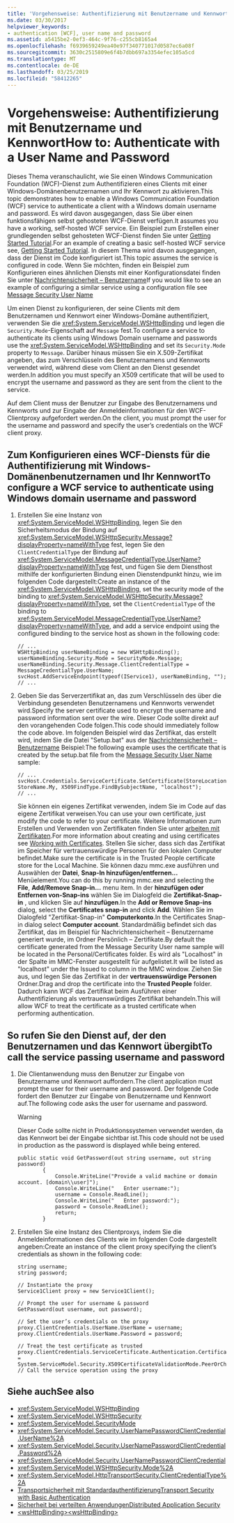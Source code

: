 ```yaml
---
title: 'Vorgehensweise: Authentifizierung mit Benutzername und Kennwort'
ms.date: 03/30/2017
helpviewer_keywords:
- authentication [WCF], user name and password
ms.assetid: a5415be2-0ef3-464c-9f76-c255cb8165a4
ms.openlocfilehash: f6939659249ea40e97f340771017d0587ec6a08f
ms.sourcegitcommit: 3630c2515809e6f4b7dbb697a3354efec105a5cd
ms.translationtype: MT
ms.contentlocale: de-DE
ms.lasthandoff: 03/25/2019
ms.locfileid: "58412265"
---
```

# <a name="how-to-authenticate-with-a-user-name-and-password"></a><span data-ttu-id="fc16f-102">Vorgehensweise: Authentifizierung mit Benutzername und Kennwort</span><span class="sxs-lookup"><span data-stu-id="fc16f-102">How to: Authenticate with a User Name and Password</span></span>

<span data-ttu-id="fc16f-103">Dieses Thema veranschaulicht, wie Sie einen Windows Communication Foundation (WCF)-Dienst zum Authentifizieren eines Clients mit einer Windows-Domänenbenutzernamen und Ihr Kennwort zu aktivieren.</span><span class="sxs-lookup"><span data-stu-id="fc16f-103">This topic demonstrates how to enable a Windows Communication Foundation (WCF) service to authenticate a client with a Windows domain username and password.</span></span> <span data-ttu-id="fc16f-104">Es wird davon ausgegangen, dass Sie über einen funktionsfähigen selbst gehosteten WCF-Dienst verfügen.</span><span class="sxs-lookup"><span data-stu-id="fc16f-104">It assumes you have a working, self-hosted WCF service.</span></span> <span data-ttu-id="fc16f-105">Ein Beispiel zum Erstellen einer grundlegenden selbst gehosteten WCF-Dienst finden Sie unter [Getting Started Tutorial](../../../../docs/framework/wcf/getting-started-tutorial.md).</span><span class="sxs-lookup"><span data-stu-id="fc16f-105">For an example of creating a basic self-hosted WCF service see, [Getting Started Tutorial](../../../../docs/framework/wcf/getting-started-tutorial.md).</span></span> <span data-ttu-id="fc16f-106">In diesem Thema wird davon ausgegangen, dass der Dienst im Code konfiguriert ist.</span><span class="sxs-lookup"><span data-stu-id="fc16f-106">This topic assumes the service is configured in code.</span></span> <span data-ttu-id="fc16f-107">Wenn Sie möchten, finden ein Beispiel zum Konfigurieren eines ähnlichen Diensts mit einer Konfigurationsdatei finden Sie unter [Nachrichtensicherheit – Benutzername](../../../../docs/framework/wcf/samples/message-security-user-name.md)</span><span class="sxs-lookup"><span data-stu-id="fc16f-107">If you would like to see an example of configuring a similar service using a configuration file see [Message Security User Name](../../../../docs/framework/wcf/samples/message-security-user-name.md)</span></span>  
  
 <span data-ttu-id="fc16f-108">Um einen Dienst zu konfigurieren, der seine Clients mit dem Benutzernamen und Kennwort einer Windows-Domäne authentifiziert, verwenden Sie die <xref:System.ServiceModel.WSHttpBinding> und legen die `Security.Mode`-Eigenschaft auf `Message` fest.</span><span class="sxs-lookup"><span data-stu-id="fc16f-108">To configure a service to authenticate its clients using Windows Domain username and passwords use the <xref:System.ServiceModel.WSHttpBinding> and set its `Security.Mode` property to `Message`.</span></span> <span data-ttu-id="fc16f-109">Darüber hinaus müssen Sie ein X.509-Zertifikat angeben, das zum Verschlüsseln des Benutzernamens und Kennworts verwendet wird, während diese vom Client an den Dienst gesendet werden.</span><span class="sxs-lookup"><span data-stu-id="fc16f-109">In addition you must specify an X509 certificate that will be used to encrypt the username and password as they are sent from the client to the service.</span></span>  
  
 <span data-ttu-id="fc16f-110">Auf dem Client muss der Benutzer zur Eingabe des Benutzernamens und Kennworts und zur Eingabe der Anmeldeinformationen für den WCF-Clientproxy aufgefordert werden.</span><span class="sxs-lookup"><span data-stu-id="fc16f-110">On the client, you must prompt the user for the username and password and specify the user’s credentials on the WCF client proxy.</span></span>  
  
## <a name="to-configure-a-wcf-service-to-authenticate-using-windows-domain-username-and-password"></a><span data-ttu-id="fc16f-111">Zum Konfigurieren eines WCF-Diensts für die Authentifizierung mit Windows-Domänenbenutzernamen und Ihr Kennwort</span><span class="sxs-lookup"><span data-stu-id="fc16f-111">To configure a WCF service to authenticate using Windows domain username and password</span></span>
  
1.  <span data-ttu-id="fc16f-112">Erstellen Sie eine Instanz von <xref:System.ServiceModel.WSHttpBinding>, legen Sie den Sicherheitsmodus der Bindung auf <xref:System.ServiceModel.WSHttpSecurity.Message?displayProperty=nameWithType> fest, legen Sie den `ClientCredentialType` der Bindung auf <xref:System.ServiceModel.MessageCredentialType.UserName?displayProperty=nameWithType> fest, und fügen Sie dem Diensthost mithilfe der konfigurierten Bindung einen Dienstendpunkt hinzu, wie im folgenden Code dargestellt:</span><span class="sxs-lookup"><span data-stu-id="fc16f-112">Create an instance of the <xref:System.ServiceModel.WSHttpBinding>, set the security mode of the binding to <xref:System.ServiceModel.WSHttpSecurity.Message?displayProperty=nameWithType>, set the `ClientCredentialType` of the binding to <xref:System.ServiceModel.MessageCredentialType.UserName?displayProperty=nameWithType>, and add a service endpoint using the configured binding to the service host as shown in the following code:</span></span>  
  
    ```  
    // ...  
    WSHttpBinding userNameBinding = new WSHttpBinding();  
    userNameBinding.Security.Mode = SecurityMode.Message;  
    userNameBinding.Security.Message.ClientCredentialType = MessageCredentialType.UserName;  
    svcHost.AddServiceEndpoint(typeof(IService1), userNameBinding, "");  
    // ...  
    ```  
  
2.  <span data-ttu-id="fc16f-113">Geben Sie das Serverzertifikat an, das zum Verschlüsseln des über die Verbindung gesendeten Benutzernamens und Kennworts verwendet wird.</span><span class="sxs-lookup"><span data-stu-id="fc16f-113">Specify the server certificate used to encrypt the username and password information sent over the wire.</span></span> <span data-ttu-id="fc16f-114">Dieser Code sollte direkt auf den vorangehenden Code folgen.</span><span class="sxs-lookup"><span data-stu-id="fc16f-114">This code should immediately follow the code above.</span></span> <span data-ttu-id="fc16f-115">Im folgenden Beispiel wird das Zertifikat, das erstellt wird, indem Sie die Datei "Setup.bat" aus der [Nachrichtensicherheit – Benutzername](../../../../docs/framework/wcf/samples/message-security-user-name.md) Beispiel:</span><span class="sxs-lookup"><span data-stu-id="fc16f-115">The following example uses the certificate that is created by the setup.bat file from the [Message Security User Name](../../../../docs/framework/wcf/samples/message-security-user-name.md) sample:</span></span>  
  
    ```  
    // ...  
    svcHost.Credentials.ServiceCertificate.SetCertificate(StoreLocation.LocalMachine, StoreName.My, X509FindType.FindBySubjectName, "localhost");  
    // ...  
    ```  
  
     <span data-ttu-id="fc16f-116">Sie können ein eigenes Zertifikat verwenden, indem Sie im Code auf das eigene Zertifikat verweisen.</span><span class="sxs-lookup"><span data-stu-id="fc16f-116">You can use your own certificate, just modify the code to refer to your certificate.</span></span> <span data-ttu-id="fc16f-117">Weitere Informationen zum Erstellen und Verwenden von Zertifikaten finden Sie unter [arbeiten mit Zertifikaten](../../../../docs/framework/wcf/feature-details/working-with-certificates.md).</span><span class="sxs-lookup"><span data-stu-id="fc16f-117">For more information about creating and using certificates see [Working with Certificates](../../../../docs/framework/wcf/feature-details/working-with-certificates.md).</span></span> <span data-ttu-id="fc16f-118">Stellen Sie sicher, dass sich das Zertifikat im Speicher für vertrauenswürdige Personen für den lokalen Computer befindet.</span><span class="sxs-lookup"><span data-stu-id="fc16f-118">Make sure the certificate is in the Trusted People certificate store for the Local Machine.</span></span> <span data-ttu-id="fc16f-119">Sie können dazu mmc.exe ausführen und Auswählen der **Datei**, **Snap-In hinzufügen/entfernen...**  Menüelement.</span><span class="sxs-lookup"><span data-stu-id="fc16f-119">You can do this by running mmc.exe and selecting the **File**, **Add/Remove Snap-in...** menu item.</span></span> <span data-ttu-id="fc16f-120">In der **hinzufügen oder Entfernen von-Snap-ins** wählen Sie im Dialogfeld die **Zertifikat-Snap-in** , und klicken Sie auf **hinzufügen**.</span><span class="sxs-lookup"><span data-stu-id="fc16f-120">In the **Add or Remove Snap-ins** dialog, select the **Certificates snap-in** and click **Add**.</span></span> <span data-ttu-id="fc16f-121">Wählen Sie im Dialogfeld "Zertifikat-Snap-in" **Computerkonto**.</span><span class="sxs-lookup"><span data-stu-id="fc16f-121">In the Certificates Snap-in dialog select **Computer account**.</span></span> <span data-ttu-id="fc16f-122">Standardmäßig befindet sich das Zertifikat, das im Beispiel für Nachrichtensicherheit – Benutzername generiert wurde, im Ordner Persönlich – Zertifikate.</span><span class="sxs-lookup"><span data-stu-id="fc16f-122">By default the certificate generated from the Message Security User name sample will be located in the Personal/Certificates folder.</span></span>  <span data-ttu-id="fc16f-123">Es wird als "Localhost" in der Spalte im MMC-Fenster ausgestellt für aufgelistet.</span><span class="sxs-lookup"><span data-stu-id="fc16f-123">It will be listed as "localhost" under the Issued to column in the MMC window.</span></span> <span data-ttu-id="fc16f-124">Ziehen Sie aus, und legen Sie das Zertifikat in der **vertrauenswürdige Personen** Ordner.</span><span class="sxs-lookup"><span data-stu-id="fc16f-124">Drag and drop the certificate into the **Trusted People** folder.</span></span> <span data-ttu-id="fc16f-125">Dadurch kann WCF das Zertifikat beim Ausführen einer Authentifizierung als vertrauenswürdiges Zertifikat behandeln.</span><span class="sxs-lookup"><span data-stu-id="fc16f-125">This will allow WCF to treat the certificate as a trusted certificate when performing authentication.</span></span>  
  
## <a name="to-call-the-service-passing-username-and-password"></a><span data-ttu-id="fc16f-126">So rufen Sie den Dienst auf, der den Benutzernamen und das Kennwort übergibt</span><span class="sxs-lookup"><span data-stu-id="fc16f-126">To call the service passing username and password</span></span>  
  
1.  <span data-ttu-id="fc16f-127">Die Clientanwendung muss den Benutzer zur Eingabe von Benutzername und Kennwort auffordern.</span><span class="sxs-lookup"><span data-stu-id="fc16f-127">The client application must prompt the user for their username and password.</span></span> <span data-ttu-id="fc16f-128">Der folgende Code fordert den Benutzer zur Eingabe von Benutzername und Kennwort auf.</span><span class="sxs-lookup"><span data-stu-id="fc16f-128">The following code asks the user for username and password.</span></span>  
  
    > [!WARNING]
    >  <span data-ttu-id="fc16f-129">Dieser Code sollte nicht in Produktionssystemen verwendet werden, da das Kennwort bei der Eingabe sichtbar ist.</span><span class="sxs-lookup"><span data-stu-id="fc16f-129">This code should not be used in production as the password is displayed while being entered.</span></span>  
  
    ```  
    public static void GetPassword(out string username, out string password)  
            {  
                Console.WriteLine("Provide a valid machine or domain account. [domain\\user]");  
                Console.WriteLine("   Enter username:");  
                username = Console.ReadLine();  
                Console.WriteLine("   Enter password:");  
                password = Console.ReadLine();             
                return;  
            }  
    ```  
  
2.  <span data-ttu-id="fc16f-130">Erstellen Sie eine Instanz des Clientproxys, indem Sie die Anmeldeinformationen des Clients wie im folgenden Code dargestellt angeben:</span><span class="sxs-lookup"><span data-stu-id="fc16f-130">Create an instance of the client proxy specifying the client’s credentials as shown in the following code:</span></span>  
  
    ```  
    string username;  
    string password;  
  
    // Instantiate the proxy  
    Service1Client proxy = new Service1Client();  
  
    // Prompt the user for username & password  
    GetPassword(out username, out password);  
  
    // Set the user’s credentials on the proxy  
    proxy.ClientCredentials.UserName.UserName = username;  
    proxy.ClientCredentials.UserName.Password = password;  
  
    // Treat the test certificate as trusted  
    proxy.ClientCredentials.ServiceCertificate.Authentication.CertificateValidationMode = System.ServiceModel.Security.X509CertificateValidationMode.PeerOrChainTrust;  
    // Call the service operation using the proxy  
    ```  
  
## <a name="see-also"></a><span data-ttu-id="fc16f-131">Siehe auch</span><span class="sxs-lookup"><span data-stu-id="fc16f-131">See also</span></span>
- <xref:System.ServiceModel.WSHttpBinding>
- <xref:System.ServiceModel.WSHttpSecurity>
- <xref:System.ServiceModel.SecurityMode>
- <xref:System.ServiceModel.Security.UserNamePasswordClientCredential.UserName%2A>
- <xref:System.ServiceModel.Security.UserNamePasswordClientCredential.Password%2A>
- <xref:System.ServiceModel.Security.UserNamePasswordClientCredential>
- <xref:System.ServiceModel.WSHttpSecurity.Mode%2A>
- <xref:System.ServiceModel.HttpTransportSecurity.ClientCredentialType%2A>
- [<span data-ttu-id="fc16f-132">Transportsicherheit mit Standardauthentifizierung</span><span class="sxs-lookup"><span data-stu-id="fc16f-132">Transport Security with Basic Authentication</span></span>](../../../../docs/framework/wcf/feature-details/transport-security-with-basic-authentication.md)
- [<span data-ttu-id="fc16f-133">Sicherheit bei verteilten Anwendungen</span><span class="sxs-lookup"><span data-stu-id="fc16f-133">Distributed Application Security</span></span>](../../../../docs/framework/wcf/feature-details/distributed-application-security.md)
- [<span data-ttu-id="fc16f-134">\<wsHttpBinding></span><span class="sxs-lookup"><span data-stu-id="fc16f-134">\<wsHttpBinding></span></span>](../../../../docs/framework/configure-apps/file-schema/wcf/wshttpbinding.md)
